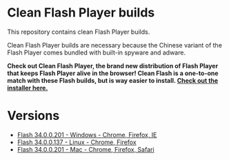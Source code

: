 # Clean Flash Player builds

This repository contains clean Flash Player builds.

Clean Flash Player builds are necessary because the Chinese variant of the Flash Player comes bundled with built-in spyware and adware.

**Check out Clean Flash Player, the brand new distribution of Flash Player that keeps Flash Player alive in the browser! Clean Flash is a one-to-one match with these Flash builds, but is way easier to install. [Check out the installer here.](https://gitlab.com/CleanFlash/installer)**

# Versions

- [Flash 34.0.0.201 - Windows - Chrome, Firefox, IE](https://github.com/darktohka/clean-flash-builds/releases/tag/v1.17)
- [Flash 34.0.0.137 - Linux - Chrome, Firefox](https://github.com/darktohka/clean-flash-builds/releases/tag/v1.7)
- [Flash 34.0.0.201 - Mac - Chrome, Firefox, Safari](https://github.com/darktohka/clean-flash-builds/releases/tag/v1.18)
